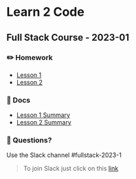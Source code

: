 # Learn 2 Code

## Full Stack Course - 2023-01

### ✏️ Homework

- [Lesson 1](homework/lesson_1.md)
- [Lesson 2](homework/lesson_2.md)

### 📄 Docs

- [Lesson 1 Summary](docs/lesson_1_variables.md)
- [Lesson 2 Summary](docs/lesson_2_if_only.md)

### 🤔 Questions?

Use the Slack channel #fullstack-2023-1

> To join Slack just click on this [link](https://hamburgcodingschool.slack.com/join/shared_invite/enQtMjczNDI3OTE4NzIwLTE2ZmNkNDk5YTg3MDFlOTY2ZmU2YzU5YTU4MTNhNDg4MTRhNTMwYzFiNTdlOTdhYzllYzg5YmVkYzljNWExY2U#/)
